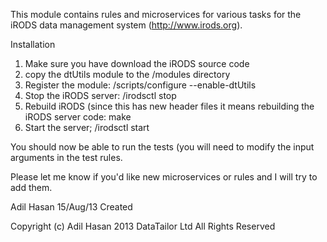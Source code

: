 This module contains rules and microservices for various tasks for the iRODS
data management system (http://www.irods.org).

Installation
1) Make sure you have download the iRODS source code
2) copy the dtUtils module to the <iRODS>/modules directory
3) Register the module: <iRODS>/scripts/configure --enable-dtUtils
4) Stop the iRODS server: <iRODS>/irodsctl stop
4) Rebuild iRODS (since this has new header files it means rebuilding the iRODS server code: make
5) Start the server; <iRODS>/irodsctl start

You should now be able to run the tests (you will need to modify the input arguments in the test rules.

Please let me know if you'd like new microservices or rules and I will try to add them. 

Adil Hasan 15/Aug/13 Created

Copyright (c) Adil Hasan 2013 DataTailor Ltd All Rights Reserved

